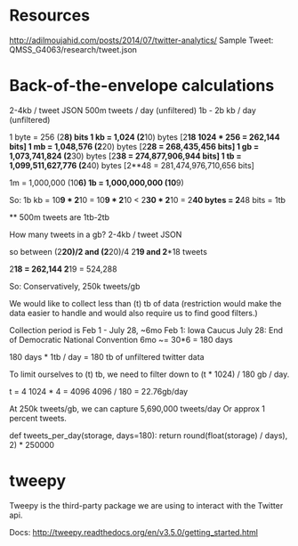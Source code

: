 # Resources

http://adilmoujahid.com/posts/2014/07/twitter-analytics/
Sample Tweet: QMSS_G4063/research/tweet.json

# Back-of-the-envelope calculations


2-4kb / tweet JSON
500m tweets / day (unfiltered)
1b - 2b kb / day (unfiltered)

1 byte = 256 (2**8) bits
1 kb = 1,024 (2**10) bytes [2**18 1024 * 256 = 262,144 bits]
1 mb = 1,048,576 (2**20) bytes [2**28 = 268,435,456 bits]
1 gb = 1,073,741,824 (2**30) bytes [2**38 = 274,877,906,944 bits]
1 tb = 1,099,511,627,776 (2**40) bytes [2**48 = 281,474,976,710,656 bits]

1m = 1,000,000 (10**6)
1b = 1,000,000,000 (10**9)

So:
1b kb = 10**9 * 2**10
      = 10**9 * 2**10
      < 2**30 * 2**10
      = 2**40 bytes
      = 2**48 bits
      = 1tb

** 500m tweets are 1tb-2tb

How many tweets in a gb?
2-4kb / tweet JSON

so between (2**20)/2 and (2**20)/4
           2**19 and 2***18 tweets

2**18 = 262,144
2**19 = 524,288

So:
Conservatively, 250k tweets/gb

We would like to collect less than (t) tb of data
(restriction would make the data easier to handle
    and would also require us to find good filters.)

Collection period is Feb 1 - July 28, ~6mo
Feb 1: Iowa Caucus
July 28: End of Democratic National Convention
6mo ~= 30*6 = 180 days

180 days * 1tb / day = 180 tb of unfiltered twitter data

To limit ourselves to (t) tb, we need to filter down to (t * 1024) / 180 gb / day.

t = 4
1024 * 4 = 4096
4096 / 180 = 22.76gb/day

At 250k tweets/gb, we can capture 5,690,000 tweets/day
Or approx 1 percent tweets.

def tweets_per_day(storage, days=180):
    return round(float(storage) / days), 2) * 250000

# tweepy

Tweepy is the third-party package we are using to interact with the Twitter api.

Docs: http://tweepy.readthedocs.org/en/v3.5.0/getting_started.html